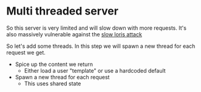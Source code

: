 # Multi threaded server

So this server is very limited and will slow down with more requests. It's also massively vulnerable against the [slow loris attack]

[slow loris attack]: https://en.wikipedia.org/wiki/Slowloris_(computer_security)

So let's add some threads. In this step we will spawn a new thread for each request we get.

- Spice up the content we return
  - Either load a user "template" or use a hardcoded default
- Spawn a new thread for each request
  - This uses shared state